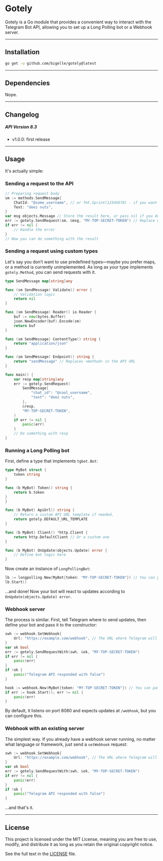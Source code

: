 # Gotely
Gotely is a Go module that provides a convenient way to interact with the Telegram Bot API, allowing you to set up a Long Polling bot or a Webhook server.

---

## Installation

```sh
go get -u github.com/bigelle/gotely@latest
```

---

## Dependencies

Nope.

---

## Changelog

##### API Version 8.3
- v1.0.0: first release

--- 

## Usage

It's actually simple:

### Sending a request to the API

```go
// Preparing request body
sm := methods.SendMessage{
    ChatId: "@some_username", // or fmt.Sprint(12345678) - if you want to use a user ID
    Text: "deez nuts",
}
var msg objects.Message // Store the result here, or pass nil if you don't care
err := gotely.SendRequest(sm, &msg, "MY-TOP-SECRET-TOKEN") // Replace with an actual one
if err != nil {
    // Handle the error
}
// Now you can do something with the result
```

### Sending a request using custom types

Let's say you don’t want to use predefined types—maybe you prefer maps, or a method is currently unimplemented. As long as your type implements `gotely.Method`, you can send requests with it.

```go
type SendMessage map[string]any

func (sm SendMessage) Validate() error {
    // Validation logic
    return nil
}

func (sm SendMessage) Reader() io.Reader {
    buf := new(bytes.Buffer)
    json.NewEncoder(buf).Encode(sm)
    return buf
}

func (sm SendMessage) ContentType() string {
    return "application/json"
}

func (sm SendMessage) Endpoint() string {
    return "sendMessage" // Replaces <method> in the API URL
}

func main() {
    var resp map[string]any
    err := gotely.SendRequest(
        SendMessage{
            "chat_id": "@cool_username",
            "text": "deez nuts",
        },
        &resp,
        "MY-TOP-SECRET-TOKEN",
    )
    if err != nil {
        panic(err)
    }
    // Do something with resp
}
```

### Running a Long Polling bot

First, define a type that implements `tgbot.Bot`:

```go
type MyBot struct {
    token string
}

func (b MyBot) Token() string {
    return b.token
}
}

func (b MyBot) ApiUrl() string {
    // Return a custom API URL template if needed.
    return gotely.DEFAULT_URL_TEMPLATE
}

func (b MyBot) Client() *http.Client {
    return http.DefaultClient // Or a custom one
}

func (b MyBot) OnUpdate(objects.Update) error {
    // Define bot logic here
}
```

Now create an instance of `LongPollingBot`:

```go
lb := longpolling.New(MyBot{token: "MY-TOP-SECRET-TOKEN"}) // You can pass options here
lb.Start()
```

...and done! Now your bot will react to updates according to `OnUpdate(objects.Update) error`.

### Webhook server

The process is similar. First, tell Telegram where to send updates, then define your bot and pass it to the constructor:

```go
swh := webhook.SetWebhook{
    Url: "https://example.com/webhook", // The URL where Telegram will send updates
}
var ok bool
err := gotely.SendRequestWith(swh, &ok, "MY-TOP-SECRET-TOKEN")
if err != nil {
    panic(err)
}
if !ok {
    panic("Telegram API responded with false")
}

hook := webhook.New(MyBot{token: "MY-TOP-SECRET-TOKEN"}) // You can pass options here
if err := hook.Start(); err != nil {
    panic(err)
}
```

By default, it listens on port 8080 and expects updates at `/webhook`, but you can configure this.

### Webhook with an existing server

The simplest way. If you already have a webhook server running, no matter what language or framework, just send a `setWebhook` request:

```go
swh := webhook.SetWebhook{
    Url: "https://example.com/webhook", // The URL where Telegram will send updates
}
var ok bool
err := gotely.SendRequestWith(swh, &ok, "MY-TOP-SECRET-TOKEN")
if err != nil {
    panic(err)
}
if !ok {
    panic("Telegram API responded with false")
}
```

...and that's it.

---

## License

This project is licensed under the MIT License, meaning you are free to use, modify, and distribute it as long as you retain the original copyright notice.

See the full text in the [LICENSE](./LICENSE) file.